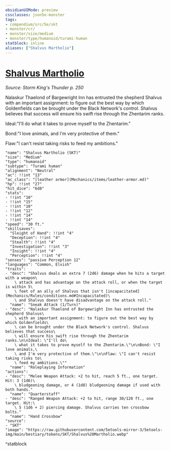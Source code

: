 ```yaml
---
obsidianUIMode: preview
cssclasses: json5e-monster
tags:
- compendium/src/5e/skt
- monster/cr/
- monster/size/medium
- monster/type/humanoid/turami-human
statblock: inline
aliases: ["Shalvus Martholio"]
---
```

# [Shalvus Martholio](Mechanics\bestiary\npc/shalvus-martholio-skt.md)
*Source: Storm King's Thunder p. 250*  

Nalaskur Thaelond of Bargewright Inn has entrusted the shepherd Shalvus with an important assignment: to figure out the best way by which Goldenfields can be brought under the Black Network's control. Shalvus believes that success will ensure his swift rise through the Zhentarim ranks.

Ideal:"I'll do what it takes to prove myself to the Zhentarim."

Bond:"I love animals, and I'm very protective of them."

Flaw:"I can't resist taking risks to feed my ambitions."

```statblock
"name": "Shalvus Martholio (SKT)"
"size": "Medium"
"type": "humanoid"
"subtype": "Turami human"
"alignment": "Neutral"
"ac": !!int "13"
"ac_class": "[leather armor](Mechanics/items/leather-armor.md)"
"hp": !!int "27"
"hit_dice": "6d8"
"stats":
- !!int "10"
- !!int "15"
- !!int "10"
- !!int "12"
- !!int "14"
- !!int "14"
"speed": "30 ft."
"skillsaves":
  "Sleight of Hand": !!int "4"
  "Deception": !!int "4"
  "Stealth": !!int "4"
  "Investigation": !!int "3"
  "Insight": !!int "4"
  "Perception": !!int "4"
"senses": "passive Perception 12"
"languages": "Common, Elvish"
"traits":
- "desc": "Shalvus deals an extra 7 (2d6) damage when he hits a target with a weapon\
    \ attack and has advantage on the attack roll, or when the target is within 5\
    \ feet of an ally of Shalvus that isn't [incapacitated](Mechanics/Rules/conditions.md#Incapacitated)\
    \ and Shalvus doesn't have disadvantage on the attack roll."
  "name": "Sneak Attack (1/Turn)"
- "desc": "Nalaskur Thaelond of Bargewright Inn has entrusted the shepherd Shalvus\
    \ with an important assignment: to figure out the best way by which Goldenfields\
    \ can be brought under the Black Network's control. Shalvus believes that success\
    \ will ensure his swift rise through the Zhentarim ranks.\n\nIdeal: \"I'll do\
    \ what it takes to prove myself to the Zhentarim.\"\n\nBond: \"I love animals,\
    \ and I'm very protective of them.\"\n\nFlaw: \"I can't resist taking risks to\
    \ feed my ambitions.\""
  "name": "Roleplaying Information"
"actions":
- "desc": "Melee Weapon Attack: +2 to hit, reach 5 ft., one target. Hit: 3 (1d6)\
    \ bludgeoning damage, or 4 (1d8) bludgeoning damage if used with both hands."
  "name": "Quarterstaff"
- "desc": "Ranged Weapon Attack: +2 to hit, range 30/120 ft., one target. Hit:\
    \ 5 (1d6 + 2) piercing damage. Shalvus carries ten crossbow bolts."
  "name": "Hand Crossbow"
"source":
- "SKT"
"image": "https://raw.githubusercontent.com/5etools-mirror-3/5etools-img/main/bestiary/tokens/SKT/Shalvus%20Martholio.webp"
```
^statblock